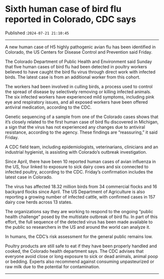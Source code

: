 # Sixth human case of bird flu reported in Colorado, CDC says

Published :`2024-07-21 21:10:45`

---

A new human case of H5 highly pathogenic avian flu has been identified in Colorado, the US Centers for Disease Control and Prevention said Friday.

The Colorado Department of Public Health and Environment said Sunday that five human cases of bird flu had been detected in poultry workers believed to have caught the bird flu virus through direct work with infected birds. The latest case is from an additional worker from this cohort.

The workers had been involved in culling birds, a process used to control the spread of disease by selectively removing or killing infected animals. The six infected workers have experienced mild symptoms, including pink eye and respiratory issues, and all exposed workers have been offered antiviral medication, according to the CDC.

Genetic sequencing of a sample from one of the Colorado cases shows that it’s closely related to the first human case of bird flu discovered in Michigan, a sign that the virus has not experienced any changes due to antiviral resistance, according to the agency. These findings are “reassuring,” it said Friday.

A CDC field team, including epidemiologists, veterinarians, clinicians and an industrial hygienist, is assisting with Colorado’s outbreak investigation.

Since April, there have been 10 reported human cases of avian influenza in the US, four linked to exposure to sick dairy cows and six connected to infected poultry, according to the CDC. Friday’s confirmation includes the latest case in Colorado.

The virus has affected 18.32 million birds from 34 commercial flocks and 16 backyard flocks since April. The US Department of Agriculture is also reporting a growing number of infected cattle, with confirmed cases in 157 dairy cow herds across 13 states.

The organizations say they are working to respond to the ongoing “public health challenge” posed by the multistate outbreak of bird flu. In part of this effort, the full sequence of the detected virus has been made available to the public so researchers in the US and around the world can analyze it.

In humans, the CDC’s risk assessment for the general public remains low.

Poultry products are still safe to eat if they have been properly handled and cooked, the Colorado health department says. The CDC advises that everyone avoid close or long exposure to sick or dead animals, animal poop or bedding. Experts also recommend against consuming unpasteurized or raw milk due to the potential for contamination.

---

